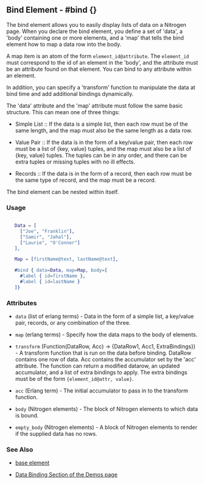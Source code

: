 

## Bind Element - #bind {}

  The bind element allows you to easily display lists of data on a Nitrogen
  page. When you declare the bind element, you define a set of 'data', a 'body'
  containing one or more elements, and a 'map' that tells the bind element how
  to map a data row into the body.

  A map item is an atom of the form `element_id@attribute`. The `element_id`
  must correspond to the id of an element in the 'body', and the attribute must
  be an attribute found on that element. You can bind to any attribute within
  an element.

  In addition, you can specify a 'transform' function to manipulate the data at
  bind time and add additional bindings dynamically.

  The 'data' attribute and the 'map' attribute must follow the same basic
  structure. This can mean one of three things:

 *  Simple List :: If the data is a simple list, then each row must be of the
     same length, and the map must also be the same length as a data row.

 *  Value Pair :: If the data is in the form of a key/value pair, then each row
     must be a list of {key, value} tuples, and the map must also be a list of
     {key, value} tuples.  The tuples can be in any order, and there can be extra
     tuples or missing tuples with no ill effects.

 *  Records :: If the data is in the form of a record, then each row must be
     the same type of record, and the map must be a record.  

  The bind element can be nested within itself.

### Usage

```erlang

   Data = [
     ["Joe", "Franklin"],
     ["Samir", "Jahal"],
     ["Laurie", "O'Conner"]
   ],

   Map = [firstName@text, lastName@text],

   #bind { data=Data, map=Map, body=[
     #label { id=firstName },
     #label { id=lastName }
   ]}

```

### Attributes

   * `data` (list of erlang terms) - Data in the form of a simple list, a key/value pair, records, or any combination of the three.

   * `map` (erlang terms) - Specify how the data maps to the body of elements.

   * `transform` (Function(DataRow, Acc) -> {DataRow1, Acc1, ExtraBindings}) - 
   A transform function that is run on the data before binding. DataRow contains 
   one row of data. Acc contains the accumulator set by the 'acc' attribute. 
   The function can return a modified datarow, an updated accumulator, 
   and a list of extra bindings to apply. The extra bindings must be of the
   form `{element_id@attr, value}`.

   * `acc` (Erlang term) - The initial accumulator to pass in to the transform function.

   * `body` (Nitrogen elements) - The block of Nitrogen elements to which data is bound.

   * `empty_body` (Nitrogen elements) - A block of Nitrogen elements to render if the supplied data has no rows.

### See Also

 *  [base element](./base_element.html)

 *  [Data Binding Section of the Demos page](http://nitrogenproject.com/demos)

